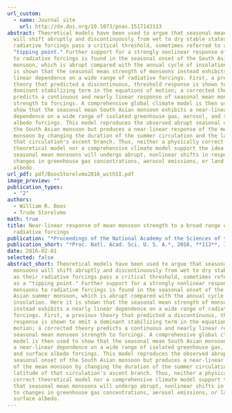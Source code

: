 ```yaml
---
url_custom:
  - name: Journal site
    url: http://dx.doi.org/10.1073/pnas.1517143113
abstract: Theoretical models have been used to argue that seasonal mean monsoons
  will shift abruptly and discontinuously from wet to dry stable states as their
  radiative forcings pass a critical threshold, sometimes referred to as a
  "tipping point." Further support for a strongly nonlinear response of monsoons
  to radiative forcings is found in the seasonal onset of the South Asian summer
  monsoon, which is abrupt compared with the annual cycle of insolation. Here it
  is shown that the seasonal mean strength of monsoons instead exhibits a nearly
  linear dependence on a wide range of radiative forcings. First, a previous
  theory that predicted a discontinuous, threshold response is shown to omit a
  dominant stabilizing term in the equations of motion; a corrected theory
  predicts a continuous and nearly linear response of seasonal mean monsoon
  strength to forcings. A comprehensive global climate model is then used to
  show that the seasonal mean South Asian monsoon exhibits a near-linear
  dependence on a wide range of isolated greenhouse gas, aerosol, and surface
  albedo forcings. This model reproduces the observed abrupt seasonal onset of
  the South Asian monsoon but produces a near-linear response of the mean
  monsoon by changing the duration of the summer circulation and the latitude of
  that circulation's ascent branch. Thus, neither a physically correct
  theoretical model nor a comprehensive climate model support the idea that
  seasonal mean monsoons will undergo abrupt, nonlinear shifts in response to
  changes in greenhouse gas concentrations, aerosol emissions, or land surface
  albedo.
url_pdf: pdf/BoosStorelvmo2016_withSI.pdf
image_preview: ""
publication_types:
  - "2"
authors:
  - William R. Boos
  - Trude Storelvmo
math: true
title: Near-linear response of mean monsoon strength to a broad range of
  radiative forcings
publication: "*Proceedings of the National Academy of the Sciences of the U.S.A.*"
publication_short: "*Proc. Natl. Acad. Sci. U. S. A.*, 2016, **113**, 1510-1515"
date: 2016-02-01
selected: false
abstract_short: Theoretical models have been used to argue that seasonal mean
  monsoons will shift abruptly and discontinuously from wet to dry stable states
  as their radiative forcings pass a critical threshold, sometimes referred to
  as a "tipping point." Further support for a strongly nonlinear response of
  monsoons to radiative forcings is found in the seasonal onset of the South
  Asian summer monsoon, which is abrupt compared with the annual cycle of
  insolation. Here it is shown that the seasonal mean strength of monsoons
  instead exhibits a nearly linear dependence on a wide range of radiative
  forcings. First, a previous theory that predicted a discontinuous, threshold
  response is shown to omit a dominant stabilizing term in the equations of
  motion; a corrected theory predicts a continuous and nearly linear response of
  seasonal mean monsoon strength to forcings. A comprehensive global climate
  model is then used to show that the seasonal mean South Asian monsoon exhibits
  a near-linear dependence on a wide range of isolated greenhouse gas, aerosol,
  and surface albedo forcings. This model reproduces the observed abrupt
  seasonal onset of the South Asian monsoon but produces a near-linear response
  of the mean monsoon by changing the duration of the summer circulation and the
  latitude of that circulation's ascent branch. Thus, neither a physically
  correct theoretical model nor a comprehensive climate model support the idea
  that seasonal mean monsoons will undergo abrupt, nonlinear shifts in response
  to changes in greenhouse gas concentrations, aerosol emissions, or land
  surface albedo.
---
```

